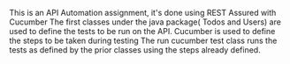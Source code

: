This is an API Automation assignment,
it's done using REST Assured with Cucumber
The first classes under the java package( Todos and Users) are used to define the tests to be run on the API.
Cucumber is used to define the steps to be taken during testing
The run cucumber test class runs the tests as defined by the prior classes using the steps already defined.